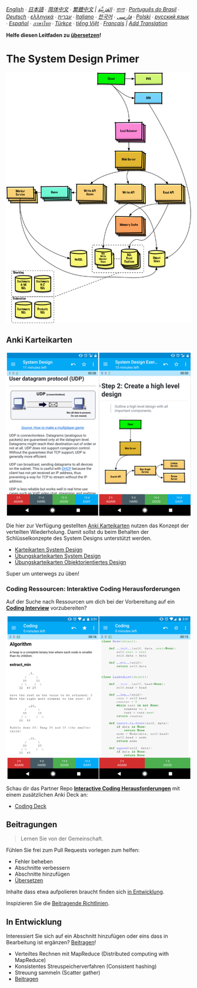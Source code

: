 *[English](README.md) ∙ [日本語](README-ja.md) ∙ [简体中文](README-zh-Hans.md) ∙ [繁體中文](README-zh-TW.md) | [العَرَبِيَّة‎](https://github.com/donnemartin/system-design-primer/issues/170) ∙ [বাংলা](https://github.com/donnemartin/system-design-primer/issues/220) ∙ [Português do Brasil](https://github.com/donnemartin/system-design-primer/issues/40) ∙ [Deutsch](README-de.md) ∙ [ελληνικά](https://github.com/donnemartin/system-design-primer/issues/130) ∙ [עברית](https://github.com/donnemartin/system-design-primer/issues/272) ∙ [Italiano](https://github.com/donnemartin/system-design-primer/issues/104) ∙ [한국어](https://github.com/donnemartin/system-design-primer/issues/102) ∙ [فارسی](https://github.com/donnemartin/system-design-primer/issues/110) ∙ [Polski](https://github.com/donnemartin/system-design-primer/issues/68) ∙ [русский язык](https://github.com/donnemartin/system-design-primer/issues/87) ∙ [Español](https://github.com/donnemartin/system-design-primer/issues/136) ∙ [ภาษาไทย](https://github.com/donnemartin/system-design-primer/issues/187) ∙ [Türkçe](https://github.com/donnemartin/system-design-primer/issues/39) ∙ [tiếng Việt](https://github.com/donnemartin/system-design-primer/issues/127) ∙ [Français](https://github.com/donnemartin/system-design-primer/issues/250) | [Add Translation](https://github.com/donnemartin/system-design-primer/issues/28)*

**Helfe diesen Leitfaden zu [übersetzen](TRANSLATIONS.md)!**

# The System Design Primer

<p align="center">
  <img src="images/jj3A5N8.png">
  <br/>
</p>



## Anki Karteikarten

<p align="center">
  <img src="images/zdCAkB3.png">
  <br/>
</p>

Die hier zur Verfügung gestellten [Anki Karteikarten](https://apps.ankiweb.net/) nutzen das Konzept der verteilten Wiederholung. Damit sollst du beim Behalten der Schlüsselkonzepte des System Designs unterstützt werden.

* [Karteikarten System Design](https://github.com/donnemartin/system-design-primer/tree/master/resources/flash_cards/System%20Design.apkg)
* [Übungskarteikarten System Design](https://github.com/donnemartin/system-design-primer/tree/master/resources/flash_cards/System%20Design%20Exercises.apkg)
* [Übungskarteikarten Objektorientiertes Design](https://github.com/donnemartin/system-design-primer/tree/master/resources/flash_cards/OO%20Design.apkg)

Super um unterwegs zu üben!

### Coding Ressourcen: Interaktive Coding Herausforderungen

Auf der Suche nach Ressourcen um dich bei der Vorbereitung auf ein [**Coding Interview**](https://github.com/donnemartin/interactive-coding-challenges) vorzubereiten?

<p align="center">
  <img src="images/b4YtAEN.png">
  <br/>
</p>

Schau dir das Partner Repo [**Interactive Coding Herausforderungen**](https://github.com/donnemartin/interactive-coding-challenges) mit einem zusätzlichen Anki Deck an:

* [Coding Deck](https://github.com/donnemartin/interactive-coding-challenges/tree/master/anki_cards/Coding.apkg)



## Beitragungen

> Lernen Sie von der Gemeinschaft.

Fühlen Sie frei zum Pull Requests vorlegen zum helfen:

* Fehler beheben
* Abschnitte verbessern
* Abschnitte hinzufügen
* [Übersetzen](https://github.com/donnemartin/system-design-primer/issues/28)

Inhalte dass etwa aufpolieren braucht finden sich [in Entwicklung](#in-entwicklung).

Inspizieren Sie die [Beitragende Richtlinien](CONTRIBUTING.md).

## In Entwicklung

Interessiert Sie sich auf ein Abschnitt hinzufügen oder eins dass in Bearbeitung ist ergänzen?  [Beitragen](#beitragungen)!

* Verteiltes Rechnen mit MapReduce (Distributed computing with MapReduce)
* Konsistentes Streuspeicherverfahren (Consistent hashing)
* Streuung sammeln (Scatter gather)
* [Beitragen](#beitragungen)
